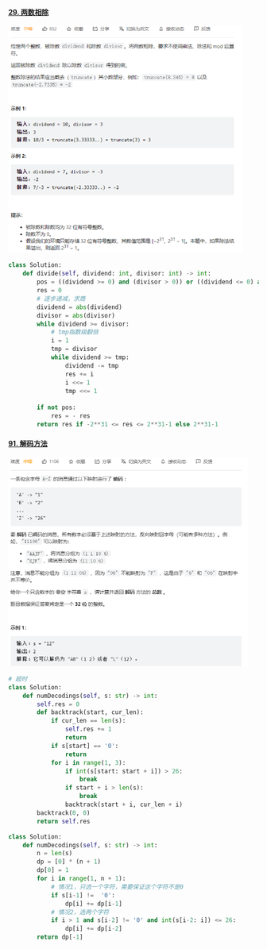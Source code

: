 #### [29. 两数相除](https://leetcode-cn.com/problems/divide-two-integers/)

<img src="figs/image-20220309152100991.png" alt="image-20220309152100991" style="zoom:67%;" />

```python
class Solution:
    def divide(self, dividend: int, divisor: int) -> int:
        pos = ((dividend >= 0) and (divisor > 0)) or ((dividend <= 0) and (divisor < 0))
        res = 0
        # 逐步递减，求商
        dividend = abs(dividend)
        divisor = abs(divisor)
        while dividend >= divisor:
            # tmp指数级翻倍
            i = 1
            tmp = divisor
            while dividend >= tmp:
                dividend -= tmp
                res += i
                i <<= 1
                tmp <<= 1

        if not pos:
            res = - res
        return res if -2**31 <= res <= 2**31-1 else 2**31-1
```

#### [91. 解码方法](https://leetcode-cn.com/problems/decode-ways/)

<img src="figs/image-20220312104624147.png" alt="image-20220312104624147" style="zoom:67%;" />

```python
# 超时
class Solution:
    def numDecodings(self, s: str) -> int:
        self.res = 0
        def backtrack(start, cur_len):
            if cur_len == len(s):
                self.res += 1
                return
            if s[start] == '0':
                return
            for i in range(1, 3):
                if int(s[start: start + i]) > 26:
                    break
                if start + i > len(s):
                    break
                backtrack(start + i, cur_len + i)
        backtrack(0, 0)
        return self.res
```

```python
class Solution:
    def numDecodings(self, s: str) -> int:
        n = len(s)
        dp = [0] * (n + 1)
        dp[0] = 1
        for i in range(1, n + 1):
            # 情况1，只选一个字符，需要保证这个字符不是0
            if s[i-1] !=  '0':
                dp[i] += dp[i-1]
            # 情况2，选两个字符
            if i > 1 and s[i-2] != '0' and int(s[i-2: i]) <= 26:
                dp[i] += dp[i-2]
        return dp[-1]
```

